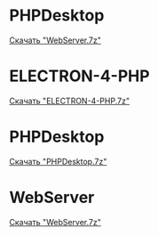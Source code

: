 # PHPDesktop
[Скачать "WebServer.7z"](https://cloud.mail.ru/public/MBVj/PfCG7Kquh)

# ELECTRON-4-PHP
[Скачать "ELECTRON-4-PHP.7z"](https://cloud.mail.ru/public/aesz/p716C9rWd)

# PHPDesktop
[Скачать "PHPDesktop.7z"](https://cloud.mail.ru/public/5UyH/ZV5dEwe6X)

# WebServer
[Скачать "WebServer.7z"](https://cloud.mail.ru/public/MBVj/PfCG7Kquh)
